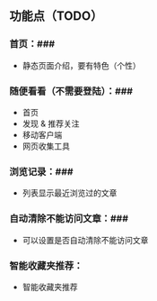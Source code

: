 ## 功能点（TODO） ##

### 首页：###

- 静态页面介绍，要有特色（个性）

### 随便看看（不需要登陆）：###

- 首页
- 发现 & 推荐关注
- 移动客户端
- 网页收集工具

### 浏览记录：###

- 列表显示最近浏览过的文章

### 自动清除不能访问文章：###

- 可以设置是否自动清除不能访问文章

### 智能收藏夹推荐： ###

- 智能收藏夹推荐
